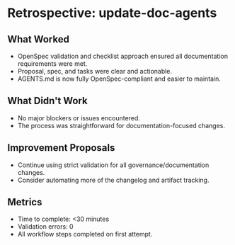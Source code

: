 # Retrospective: update-doc-agents

## What Worked
- OpenSpec validation and checklist approach ensured all documentation requirements were met.
- Proposal, spec, and tasks were clear and actionable.
- AGENTS.md is now fully OpenSpec-compliant and easier to maintain.

## What Didn't Work
- No major blockers or issues encountered.
- The process was straightforward for documentation-focused changes.

## Improvement Proposals
- Continue using strict validation for all governance/documentation changes.
- Consider automating more of the changelog and artifact tracking.

## Metrics
- Time to complete: <30 minutes
- Validation errors: 0
- All workflow steps completed on first attempt.
